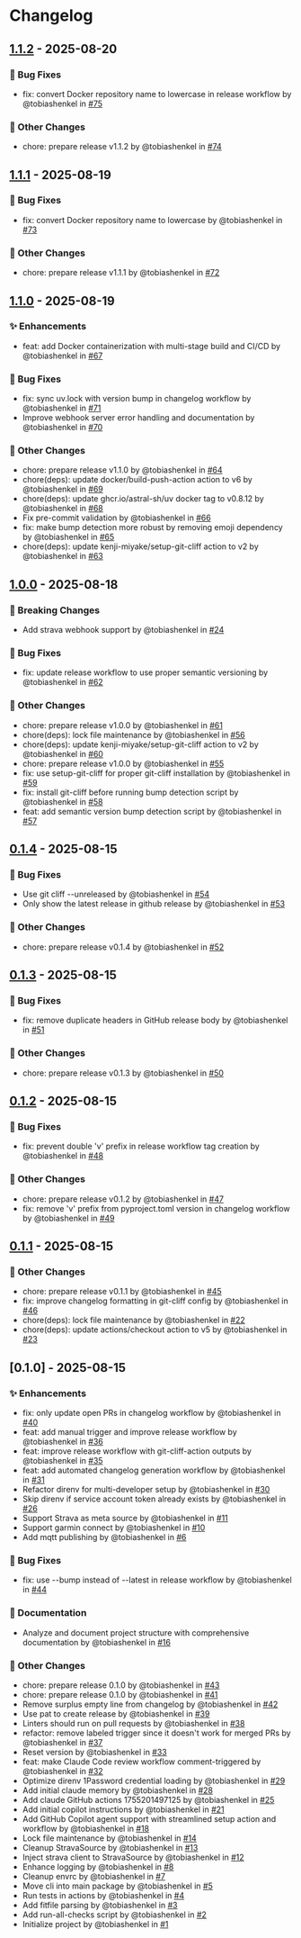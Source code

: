 # Changelog

## [1.1.2](https://github.com/CrashLoopBackCoffee/th-strava-sensor/compare/v1.1.1..v1.1.2) - 2025-08-20

### 🐛 Bug Fixes

* fix: convert Docker repository name to lowercase in release workflow by @tobiashenkel in [#75](https://github.com/CrashLoopBackCoffee/th-strava-sensor/pull/75)

### 🔧 Other Changes

* chore: prepare release v1.1.2 by @tobiashenkel in [#74](https://github.com/CrashLoopBackCoffee/th-strava-sensor/pull/74)

## [1.1.1](https://github.com/CrashLoopBackCoffee/th-strava-sensor/compare/v1.1.0..v1.1.1) - 2025-08-19

### 🐛 Bug Fixes

* fix: convert Docker repository name to lowercase by @tobiashenkel in [#73](https://github.com/CrashLoopBackCoffee/th-strava-sensor/pull/73)

### 🔧 Other Changes

* chore: prepare release v1.1.1 by @tobiashenkel in [#72](https://github.com/CrashLoopBackCoffee/th-strava-sensor/pull/72)

## [1.1.0](https://github.com/CrashLoopBackCoffee/th-strava-sensor/compare/v1.0.0..v1.1.0) - 2025-08-19

### ✨ Enhancements

* feat: add Docker containerization with multi-stage build and CI/CD by @tobiashenkel in [#67](https://github.com/CrashLoopBackCoffee/th-strava-sensor/pull/67)

### 🐛 Bug Fixes

* fix: sync uv.lock with version bump in changelog workflow by @tobiashenkel in [#71](https://github.com/CrashLoopBackCoffee/th-strava-sensor/pull/71)
* Improve webhook server error handling and documentation by @tobiashenkel in [#70](https://github.com/CrashLoopBackCoffee/th-strava-sensor/pull/70)

### 🔧 Other Changes

* chore: prepare release v1.1.0 by @tobiashenkel in [#64](https://github.com/CrashLoopBackCoffee/th-strava-sensor/pull/64)
* chore(deps): update docker/build-push-action action to v6 by @tobiashenkel in [#69](https://github.com/CrashLoopBackCoffee/th-strava-sensor/pull/69)
* chore(deps): update ghcr.io/astral-sh/uv docker tag to v0.8.12 by @tobiashenkel in [#68](https://github.com/CrashLoopBackCoffee/th-strava-sensor/pull/68)
* Fix pre-commit validation by @tobiashenkel in [#66](https://github.com/CrashLoopBackCoffee/th-strava-sensor/pull/66)
* fix: make bump detection more robust by removing emoji dependency by @tobiashenkel in [#65](https://github.com/CrashLoopBackCoffee/th-strava-sensor/pull/65)
* chore(deps): update kenji-miyake/setup-git-cliff action to v2 by @tobiashenkel in [#63](https://github.com/CrashLoopBackCoffee/th-strava-sensor/pull/63)

## [1.0.0](https://github.com/CrashLoopBackCoffee/th-strava-sensor/compare/v0.1.4..v1.0.0) - 2025-08-18

### 🚨 Breaking Changes

* Add strava webhook support by @tobiashenkel in [#24](https://github.com/CrashLoopBackCoffee/th-strava-sensor/pull/24)

### 🐛 Bug Fixes

* fix: update release workflow to use proper semantic versioning by @tobiashenkel in [#62](https://github.com/CrashLoopBackCoffee/th-strava-sensor/pull/62)

### 🔧 Other Changes

* chore: prepare release v1.0.0 by @tobiashenkel in [#61](https://github.com/CrashLoopBackCoffee/th-strava-sensor/pull/61)
* chore(deps): lock file maintenance by @tobiashenkel in [#56](https://github.com/CrashLoopBackCoffee/th-strava-sensor/pull/56)
* chore(deps): update kenji-miyake/setup-git-cliff action to v2 by @tobiashenkel in [#60](https://github.com/CrashLoopBackCoffee/th-strava-sensor/pull/60)
* chore: prepare release v1.0.0 by @tobiashenkel in [#55](https://github.com/CrashLoopBackCoffee/th-strava-sensor/pull/55)
* fix: use setup-git-cliff for proper git-cliff installation by @tobiashenkel in [#59](https://github.com/CrashLoopBackCoffee/th-strava-sensor/pull/59)
* fix: install git-cliff before running bump detection script by @tobiashenkel in [#58](https://github.com/CrashLoopBackCoffee/th-strava-sensor/pull/58)
* feat: add semantic version bump detection script by @tobiashenkel in [#57](https://github.com/CrashLoopBackCoffee/th-strava-sensor/pull/57)

## [0.1.4](https://github.com/CrashLoopBackCoffee/th-strava-sensor/compare/v0.1.3..v0.1.4) - 2025-08-15

### 🐛 Bug Fixes

* Use git cliff --unreleased by @tobiashenkel in [#54](https://github.com/CrashLoopBackCoffee/th-strava-sensor/pull/54)
* Only show the latest release in github release by @tobiashenkel in [#53](https://github.com/CrashLoopBackCoffee/th-strava-sensor/pull/53)

### 🔧 Other Changes

* chore: prepare release v0.1.4 by @tobiashenkel in [#52](https://github.com/CrashLoopBackCoffee/th-strava-sensor/pull/52)

## [0.1.3](https://github.com/CrashLoopBackCoffee/th-strava-sensor/compare/v0.1.2..v0.1.3) - 2025-08-15

### 🐛 Bug Fixes

* fix: remove duplicate headers in GitHub release body by @tobiashenkel in [#51](https://github.com/CrashLoopBackCoffee/th-strava-sensor/pull/51)

### 🔧 Other Changes

* chore: prepare release v0.1.3 by @tobiashenkel in [#50](https://github.com/CrashLoopBackCoffee/th-strava-sensor/pull/50)

## [0.1.2](https://github.com/CrashLoopBackCoffee/th-strava-sensor/compare/v0.1.1..v0.1.2) - 2025-08-15

### 🐛 Bug Fixes

* fix: prevent double 'v' prefix in release workflow tag creation by @tobiashenkel in [#48](https://github.com/CrashLoopBackCoffee/th-strava-sensor/pull/48)

### 🔧 Other Changes

* chore: prepare release v0.1.2 by @tobiashenkel in [#47](https://github.com/CrashLoopBackCoffee/th-strava-sensor/pull/47)
* fix: remove 'v' prefix from pyproject.toml version in changelog workflow by @tobiashenkel in [#49](https://github.com/CrashLoopBackCoffee/th-strava-sensor/pull/49)

## [0.1.1](https://github.com/CrashLoopBackCoffee/th-strava-sensor/compare/v0.1.0..v0.1.1) - 2025-08-15

### 🔧 Other Changes

* chore: prepare release v0.1.1 by @tobiashenkel in [#45](https://github.com/CrashLoopBackCoffee/th-strava-sensor/pull/45)
* fix: improve changelog formatting in git-cliff config by @tobiashenkel in [#46](https://github.com/CrashLoopBackCoffee/th-strava-sensor/pull/46)
* chore(deps): lock file maintenance by @tobiashenkel in [#22](https://github.com/CrashLoopBackCoffee/th-strava-sensor/pull/22)
* chore(deps): update actions/checkout action to v5 by @tobiashenkel in [#23](https://github.com/CrashLoopBackCoffee/th-strava-sensor/pull/23)

## [0.1.0] - 2025-08-15

### ✨ Enhancements

* fix: only update open PRs in changelog workflow by @tobiashenkel in [#40](https://github.com/CrashLoopBackCoffee/th-strava-sensor/pull/40)
* feat: add manual trigger and improve release workflow by @tobiashenkel in [#36](https://github.com/CrashLoopBackCoffee/th-strava-sensor/pull/36)
* feat: improve release workflow with git-cliff-action outputs by @tobiashenkel in [#35](https://github.com/CrashLoopBackCoffee/th-strava-sensor/pull/35)
* feat: add automated changelog generation workflow by @tobiashenkel in [#31](https://github.com/CrashLoopBackCoffee/th-strava-sensor/pull/31)
* Refactor direnv for multi-developer setup by @tobiashenkel in [#30](https://github.com/CrashLoopBackCoffee/th-strava-sensor/pull/30)
* Skip direnv if service account token already exists by @tobiashenkel in [#26](https://github.com/CrashLoopBackCoffee/th-strava-sensor/pull/26)
* Support Strava as meta source by @tobiashenkel in [#11](https://github.com/CrashLoopBackCoffee/th-strava-sensor/pull/11)
* Support garmin connect by @tobiashenkel in [#10](https://github.com/CrashLoopBackCoffee/th-strava-sensor/pull/10)
* Add mqtt publishing by @tobiashenkel in [#6](https://github.com/CrashLoopBackCoffee/th-strava-sensor/pull/6)

### 🐛 Bug Fixes

* fix: use --bump instead of --latest in release workflow by @tobiashenkel in [#44](https://github.com/CrashLoopBackCoffee/th-strava-sensor/pull/44)

### 📖 Documentation

* Analyze and document project structure with comprehensive documentation by @tobiashenkel in [#16](https://github.com/CrashLoopBackCoffee/th-strava-sensor/pull/16)

### 🔧 Other Changes

* chore: prepare release 0.1.0 by @tobiashenkel in [#43](https://github.com/CrashLoopBackCoffee/th-strava-sensor/pull/43)
* chore: prepare release 0.1.0 by @tobiashenkel in [#41](https://github.com/CrashLoopBackCoffee/th-strava-sensor/pull/41)
* Remove surplus empty line from changelog by @tobiashenkel in [#42](https://github.com/CrashLoopBackCoffee/th-strava-sensor/pull/42)
* Use pat to create release by @tobiashenkel in [#39](https://github.com/CrashLoopBackCoffee/th-strava-sensor/pull/39)
* Linters should run on pull requests by @tobiashenkel in [#38](https://github.com/CrashLoopBackCoffee/th-strava-sensor/pull/38)
* refactor: remove labeled trigger since it doesn't work for merged PRs by @tobiashenkel in [#37](https://github.com/CrashLoopBackCoffee/th-strava-sensor/pull/37)
* Reset version by @tobiashenkel in [#33](https://github.com/CrashLoopBackCoffee/th-strava-sensor/pull/33)
* feat: make Claude Code review workflow comment-triggered by @tobiashenkel in [#32](https://github.com/CrashLoopBackCoffee/th-strava-sensor/pull/32)
* Optimize direnv 1Password credential loading by @tobiashenkel in [#29](https://github.com/CrashLoopBackCoffee/th-strava-sensor/pull/29)
* Add initial claude memory by @tobiashenkel in [#28](https://github.com/CrashLoopBackCoffee/th-strava-sensor/pull/28)
* Add claude GitHub actions 1755201497125 by @tobiashenkel in [#25](https://github.com/CrashLoopBackCoffee/th-strava-sensor/pull/25)
* Add initial copilot instructions by @tobiashenkel in [#21](https://github.com/CrashLoopBackCoffee/th-strava-sensor/pull/21)
* Add GitHub Copilot agent support with streamlined setup action and workflow by @tobiashenkel in [#18](https://github.com/CrashLoopBackCoffee/th-strava-sensor/pull/18)
* Lock file maintenance by @tobiashenkel in [#14](https://github.com/CrashLoopBackCoffee/th-strava-sensor/pull/14)
* Cleanup StravaSource by @tobiashenkel in [#13](https://github.com/CrashLoopBackCoffee/th-strava-sensor/pull/13)
* Inject strava client to StravaSource by @tobiashenkel in [#12](https://github.com/CrashLoopBackCoffee/th-strava-sensor/pull/12)
* Enhance logging by @tobiashenkel in [#8](https://github.com/CrashLoopBackCoffee/th-strava-sensor/pull/8)
* Cleanup envrc by @tobiashenkel in [#7](https://github.com/CrashLoopBackCoffee/th-strava-sensor/pull/7)
* Move cli into main package by @tobiashenkel in [#5](https://github.com/CrashLoopBackCoffee/th-strava-sensor/pull/5)
* Run tests in actions by @tobiashenkel in [#4](https://github.com/CrashLoopBackCoffee/th-strava-sensor/pull/4)
* Add fitfile parsing by @tobiashenkel in [#3](https://github.com/CrashLoopBackCoffee/th-strava-sensor/pull/3)
* Add run-all-checks script by @tobiashenkel in [#2](https://github.com/CrashLoopBackCoffee/th-strava-sensor/pull/2)
* Initialize project by @tobiashenkel in [#1](https://github.com/CrashLoopBackCoffee/th-strava-sensor/pull/1)
